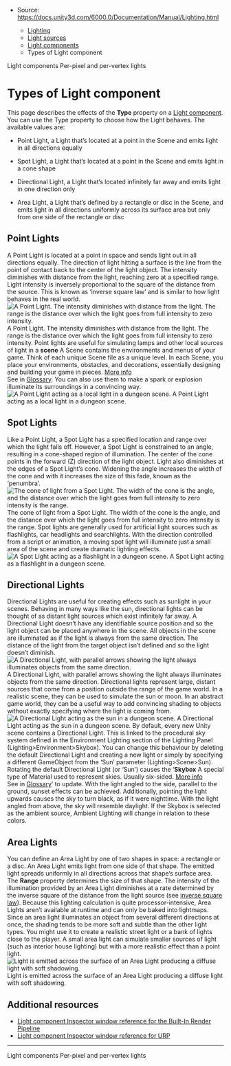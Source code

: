 * Source: https://docs.unity3d.com/6000.0/Documentation/Manual/Lighting.html

  * [Lighting](https://docs.unity3d.com/6000.0/Documentation/Manual/LightingOverview.html)
  * [Light sources](https://docs.unity3d.com/6000.0/Documentation/Manual/lighting-light-sources.html)
  * [Light components](https://docs.unity3d.com/6000.0/Documentation/Manual/lighting-light-components.html)
  * Types of Light component


[](https://docs.unity3d.com/6000.0/Documentation/Manual/lighting-light-components.html)
Light components
[](https://docs.unity3d.com/6000.0/Documentation/Manual/PerPixelLights.html)
Per-pixel and per-vertex lights
# Types of Light component
This page describes the effects of the **Type** property on a [Light component](https://docs.unity3d.com/6000.0/Documentation/Manual/class-Light.html).
You can use the Type property to choose how the Light behaves. The available values are:
  * Point Light, a Light that’s located at a point in the Scene and emits light in all directions equally   

  * Spot Light, a Light that’s located at a point in the Scene and emits light in a cone shape   

  * Directional Light, a Light that’s located infinitely far away and emits light in one direction only   

  * Area Light, a Light that’s defined by a rectangle or disc in the Scene, and emits light in all directions uniformly across its surface area but only from one side of the rectangle or disc  



## Point Lights
A Point Light is located at a point in space and sends light out in all directions equally. The direction of light hitting a surface is the line from the point of contact back to the center of the light object. The intensity diminishes with distance from the light, reaching zero at a specified range. Light intensity is inversely proportional to the square of the distance from the source. This is known as ‘inverse square law’ and is similar to how light behaves in the real world.
![A Point Light. The intensity diminishes with distance from the light. The range is the distance over which the light goes from full intensity to zero intensity.](https://docs.unity3d.com/6000.0/Documentation/uploads/Main/PointLightDiagram.svg) A Point Light. The intensity diminishes with distance from the light. The range is the distance over which the light goes from full intensity to zero intensity.
Point lights are useful for simulating lamps and other local sources of light in a **scene** A Scene contains the environments and menus of your game. Think of each unique Scene file as a unique level. In each Scene, you place your environments, obstacles, and decorations, essentially designing and building your game in pieces. [More info](https://docs.unity3d.com/6000.0/Documentation/Manual/CreatingScenes.html)  
See in [Glossary](https://docs.unity3d.com/6000.0/Documentation/Manual/Glossary.html#Scene). You can also use them to make a spark or explosion illuminate its surroundings in a convincing way.
![A Point Light acting as a local light in a dungeon scene.](https://docs.unity3d.com/6000.0/Documentation/uploads/Main/Light-Point.jpg) A Point Light acting as a local light in a dungeon scene.
## Spot Lights
Like a Point Light, a Spot Light has a specified location and range over which the light falls off. However, a Spot Light is constrained to an angle, resulting in a cone-shaped region of illumination. The center of the cone points in the forward (Z) direction of the light object. Light also diminishes at the edges of a Spot Light’s cone. Widening the angle increases the width of the cone and with it increases the size of this fade, known as the ‘penumbra’.
![The cone of light from a Spot Light. The width of the cone is the angle, and the distance over which the light goes from full intensity to zero intensity is the range.](https://docs.unity3d.com/6000.0/Documentation/uploads/Main/SpotLightDiagram.svg) The cone of light from a Spot Light. The width of the cone is the angle, and the distance over which the light goes from full intensity to zero intensity is the range.
Spot lights are generally used for artificial light sources such as flashlights, car headlights and searchlights. With the direction controlled from a script or animation, a moving spot light will illuminate just a small area of the scene and create dramatic lighting effects.
![A Spot Light acting as a flashlight in a dungeon scene.](https://docs.unity3d.com/6000.0/Documentation/uploads/Main/Light-Spot.jpg) A Spot Light acting as a flashlight in a dungeon scene.
## Directional Lights
Directional Lights are useful for creating effects such as sunlight in your scenes. Behaving in many ways like the sun, directional lights can be thought of as distant light sources which exist infinitely far away. A Directional Light doesn’t have any identifiable source position and so the light object can be placed anywhere in the scene. All objects in the scene are illuminated as if the light is always from the same direction. The distance of the light from the target object isn’t defined and so the light doesn’t diminish.
![A Directional Light, with parallel arrows showing the light always illuminates objects from the same direction.](https://docs.unity3d.com/6000.0/Documentation/uploads/Main/DirectionalLightDiagram.svg) A Directional Light, with parallel arrows showing the light always illuminates objects from the same direction.
Directional lights represent large, distant sources that come from a position outside the range of the game world. In a realistic scene, they can be used to simulate the sun or moon. In an abstract game world, they can be a useful way to add convincing shading to objects without exactly specifying where the light is coming from.
![A Directional Light acting as the sun in a dungeon scene.](https://docs.unity3d.com/6000.0/Documentation/uploads/Main/Light-Direct.jpg) A Directional Light acting as the sun in a dungeon scene.
By default, every new Unity scene contains a Directional Light. This is linked to the procedural sky system defined in the Environment Lighting section of the Lighting Panel (Lighting>Environment>Skybox). You can change this behaviour by deleting the default Directional Light and creating a new light or simply by specifying a different GameObject from the ‘Sun’ parameter (Lighting>Scene>Sun).
Rotating the default Directional Light (or ‘Sun’) causes the ‘**Skybox** A special type of Material used to represent skies. Usually six-sided. [More info](https://docs.unity3d.com/6000.0/Documentation/Manual/sky-landing.html)  
See in [Glossary](https://docs.unity3d.com/6000.0/Documentation/Manual/Glossary.html#Skybox)’ to update. With the light angled to the side, parallel to the ground, sunset effects can be achieved. Additionally, pointing the light upwards causes the sky to turn black, as if it were nighttime. With the light angled from above, the sky will resemble daylight.
If the Skybox is selected as the ambient source, Ambient Lighting will change in relation to these colors.
## Area Lights
You can define an Area Light by one of two shapes in space: a rectangle or a disc. An Area Light emits light from one side of that shape. The emitted light spreads uniformly in all directions across that shape’s surface area. The **Range** property determines the size of that shape. The intensity of the illumination provided by an Area Light diminishes at a rate determined by the inverse square of the distance from the light source (see [inverse square law](https://en.wikipedia.org/wiki/Inverse-square_law)). Because this lighting calculation is quite processor-intensive, Area Lights aren’t available at runtime and can only be baked into lightmaps.
Since an area light illuminates an object from several different directions at once, the shading tends to be more soft and subtle than the other light types. You might use it to create a realistic street light or a bank of lights close to the player. A small area light can simulate smaller sources of light (such as interior house lighting) but with a more realistic effect than a point light.
![Light is emitted across the surface of an Area Light producing a diffuse light with soft shadowing.](https://docs.unity3d.com/6000.0/Documentation/uploads/GlobalIllumination/AreaLights.png) Light is emitted across the surface of an Area Light producing a diffuse light with soft shadowing.
## Additional resources
  * [Light component Inspector window reference for the Built-In Render Pipeline](https://docs.unity3d.com/6000.0/Documentation/Manual/class-Light.html)
  * [Light component Inspector window reference for URP](https://docs.unity3d.com/6000.0/Documentation/Manual/urp/light-component.html)


* * *
[](https://docs.unity3d.com/6000.0/Documentation/Manual/lighting-light-components.html)
Light components
[](https://docs.unity3d.com/6000.0/Documentation/Manual/PerPixelLights.html)
Per-pixel and per-vertex lights
